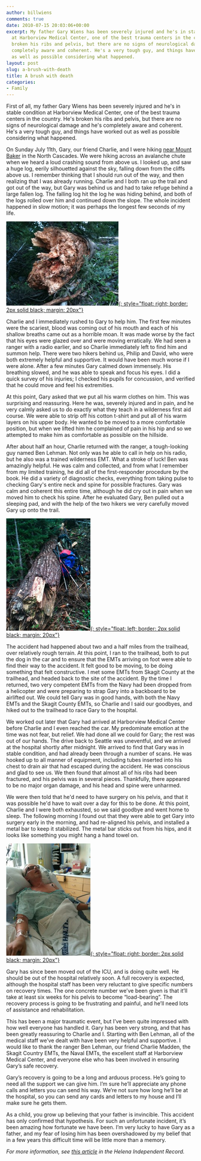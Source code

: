 ```yaml
---
author: billwiens
comments: true
date: 2010-07-15 20:03:06+00:00
excerpt: My father Gary Wiens has been severely injured and he's in stable condition
  at Harborview Medical Center, one of the best trauma centers in the country. He's
  broken his ribs and pelvis, but there are no signs of neurological damage and he's
  completely aware and coherent. He's a very tough guy, and things have worked out
  as well as possible considering what happened.
layout: post
slug: a-brush-with-death
title: A brush with death
categories:
- Family
---
```


First of all, my father Gary Wiens has been severely injured and he's in stable condition at Harborview Medical Center, one of the best trauma centers in the country. He's broken his ribs and pelvis, but there are no signs of neurological damage and he's completely aware and coherent. He's a very tough guy, and things have worked out as well as possible considering what happened.

On Sunday July 11th, Gary, our friend Charlie, and I were hiking [near Mount Baker](https://www.google.com/maps/@48.7506304,-121.5764226,11.46z) in the North Cascades. We were hiking across an avalanche chute when we heard a loud crashing sound from above us. I looked up, and saw a huge log, eerily silhouetted against the sky, falling down from the cliffs above us. I remember thinking that I should run out of the way, and then realizing that I was already running. Charlie and I both ran up the trail and got out of the way, but Gary was behind us and had to take refuge behind a large fallen log. The falling log hit the log he was hiding behind, and both of the logs rolled over him and continued down the slope. The whole incident happened in slow motion; it was perhaps the longest few seconds of my life.

[![The fallen log](/images/2010/07/the-perpetrator-300x225.jpg){: style="float: right; border: 2px solid black; margin: 20px"}](/images/2010/07/the-perpetrator.jpg)


Charlie and I immediately rushed to Gary to help him. The first few minutes were the scariest, blood was coming out of his mouth and each of his shallow breaths came out as a horrible moan. It was made worse by the fact that his eyes were glazed over and were moving erratically. We had seen a ranger with a radio earlier, and so Charlie immediately left to find him and summon help. There were two hikers behind us, Philip and David, who were both extremely helpful and supportive. It would have been much worse if I were alone. After a few minutes Gary calmed down immensely. His breathing slowed, and he was able to speak and focus his eyes. I did a quick survey of his injuries; I checked his pupils for concussion, and verified that he could move and feel his extremities.

At this point, Gary asked that we put all his warm clothes on him. This was surprising and reassuring. Here he was, severely injured and in pain, and he very calmly asked us to do exactly what they teach in a wilderness first aid course. We were able to strip off his cotton t-shirt and put all of his warm layers on his upper body. He wanted to be moved to a more comfortable position, but when we lifted him he complained of pain in his hip and so we attempted to make him as comfortable as possible on the hillside.

After about half an hour, Charlie returned with the ranger, a tough-looking guy named Ben Lehman. Not only was he able to call in help on his radio, but he also was a trained wilderness EMT. What a stroke of luck! Ben was amazingly helpful. He was calm and collected, and from what I remember from my limited training, he did all of the first-responder procedure by the book. He did a variety of diagnostic checks, everything from taking pulse to checking Gary's entire neck and spine for possible fractures. Gary was calm and coherent this entire time, although he did cry out in pain when we moved him to check his spine. After he evaluated Gary, Ben pulled out a sleeping pad, and with the help of the two hikers we very carefully moved Gary up onto the trail.

[![The log that Gary hid behind](/images/2010/07/the-refuge1-225x300.jpg){: style="float: left; border: 2px solid black; margin: 20px"}](/images/2010/07/the-refuge1.jpg)

The accident had happened about two and a half miles from the trailhead, over relatively rough terrain. At this point, I ran to the trailhead, both to put the dog in the car and to ensure that the EMTs arriving on foot were able to find their way to the accident. It felt good to be moving, to be doing something that felt constructive. I met some EMTs from Skagit County at the trailhead, and headed back to the site of the accident. By the time I returned, two very competent EMTs from the Navy had been dropped from a helicopter and were preparing to strap Gary into a backboard to be airlifted out. We could tell Gary was in good hands, with both the Navy EMTs and the Skagit County EMTs, so Charlie and I said our goodbyes, and hiked out to the trailhead to race Gary to the hospital.

We worked out later that Gary had arrived at Harborview Medical Center before Charlie and I even reached the car. My predominate emotion at the time was not fear, but relief. We had done all we could for Gary; the rest was out of our hands. The drive back to Seattle was uneventful, and we arrived at the hospital shortly after midnight. We arrived to find that Gary was in stable condition, and had already been through a number of scans. He was hooked up to all manner of equipment, including tubes inserted into his chest to drain air that had escaped during the accident. He was conscious and glad to see us. We then found that almost all of his ribs had been fractured, and his pelvis was in several pieces. Thankfully, there appeared to be no major organ damage, and his head and spine were unharmed.

We were then told that he'd need to have surgery on his pelvis, and that it was possible he'd have to wait over a day for this to be done. At this point, Charlie and I were both exhausted, so we said goodbye and went home to sleep. The following morning I found out that they were able to get Gary into surgery early in the morning, and had re-aligned his pelvis, and installed a metal bar to keep it stabilized. The metal bar sticks out from his hips, and it looks like something you might hang a hand towel on.

[![Gary sleeping in the ICU](/images/2010/07/the-survivor-225x300.jpg){: style="float: right; border: 2px solid black; margin: 20px"}](/images/2010/07/the-survivor.jpg)

Gary has since been moved out of the ICU, and is doing quite well. He should be out of the hospital relatively soon. A full recovery is expected, although the hospital staff has been very reluctant to give specific numbers on recovery times. The one concrete number we’ve been given is that it’ll take at least six weeks for his pelvis to become “load-bearing”. The recovery process is going to be frustrating and painful, and he’ll need lots of assistance and rehabilitation.

This has been a major traumatic event, but I’ve been quite impressed with how well everyone has handled it. Gary has been very strong, and that has been greatly reassuring to Charlie and I. Starting with Ben Lehman, all of the medical staff we’ve dealt with have been very helpful and supportive. I would like to thank the ranger Ben Lehman, our friend Charlie Madden, the Skagit Country EMTs, the Naval EMTs, the excellent staff at Harborview Medical Center, and everyone else who has been involved in ensuring Gary’s safe recovery.

Gary’s recovery is going to be a long and arduous process. He’s going to need all the support we can give him. I’m sure he’ll appreciate any phone calls and letters you can send his way. We’re not sure how long he’ll be at the hospital, so you can send any cards and letters to my house and I’ll make sure he gets them.

As a child, you grow up believing that your father is invincible. This accident has only confirmed that hypothesis. For such an unfortunate incident, it’s been amazing how fortunate we have been. I’m very lucky to have Gary as a father, and my fear of losing him has been overshadowed by my belief that in a few years this difficult time will be little more than a memory.

_For more information, see [this article](http://helenair.com/lifestyles/article_f1b9c9f0-9622-11df-97dc-001cc4c03286.html?mode=story) in the Helena Independent Record._
